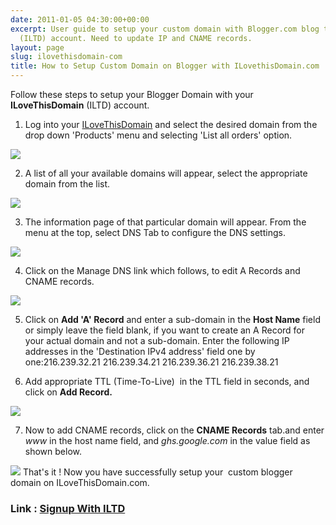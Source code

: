 ```yaml
---
date: 2011-01-05 04:30:00+00:00
excerpt: User guide to setup your custom domain with Blogger.com blog through ILoveThisDomain
  (ILTD) account. Need to update IP and CNAME records.
layout: page
slug: ilovethisdomain-com
title: How to Setup Custom Domain on Blogger with ILovethisDomain.com
---
```


Follow these steps to setup your Blogger Domain with your **ILoveThisDomain** (ILTD) account.



	
  1. Log into your [ILoveThisDomain](http://rt.cx/iltd) and select the desired domain from the drop down 'Products' menu and selecting 'List all orders' option.

[![](https://rtcamp.com/wp-content/uploads/2010/12/B2W-ILTD-1.jpg)](https://rtcamp.com/wp-content/uploads/2010/12/B2W-ILTD-1.jpg)
	
  2. A list of all your available domains will appear, select the appropriate domain from the list.

[![](https://rtcamp.com/wp-content/uploads/2011/01/b2w-iltd2.png)](https://rtcamp.com/wp-content/uploads/2011/01/b2w-iltd2.png)
	
  3. The information page of that particular domain will appear. From the menu at the top, select DNS Tab to configure the DNS settings.

[![](https://rtcamp.com/wp-content/uploads/2011/01/B2W-ILTD-3.jpg)](https://rtcamp.com/wp-content/uploads/2011/01/B2W-ILTD-3.jpg)
	
  4. Click on the Manage DNS link which follows, to edit A Records and CNAME records.

[![](https://rtcamp.com/wp-content/uploads/2011/01/B2W-iltd-4-600x245.jpg)](https://rtcamp.com/wp-content/uploads/2011/01/B2W-iltd-4.jpg)
	
  5. Click on **Add 'A' Record** and enter a sub-domain in the **Host Name** field or simply leave the field blank, if you want to create an A Record for your actual domain and not a sub-domain. Enter the following IP addresses in the 'Destination IPv4 address' field one by one:216.239.32.21
216.239.34.21
216.239.36.21
216.239.38.21

	
  6. Add appropriate TTL (Time-To-Live)  in the TTL field in seconds, and click on **Add Record.**

[![](https://rtcamp.com/wp-content/uploads/2011/01/b2w-iltd-10-600x278.jpg)](https://rtcamp.com/wp-content/uploads/2011/01/b2w-iltd-10.jpg)
	
  7. Now to add CNAME records, click on the **CNAME Records** tab.and enter _www_ in the host name field, and _ghs.google.com_ in the value field as shown below.

[![](https://rtcamp.com/wp-content/uploads/2011/01/b2w-iltd-9-600x373.jpg)](https://rtcamp.com/wp-content/uploads/2011/01/b2w-iltd-9.jpg)
That's it ! Now you have successfully setup your  custom blogger domain on ILoveThisDomain.com.


### Link : [Signup With ILTD](http://rt.cx/iltd)
